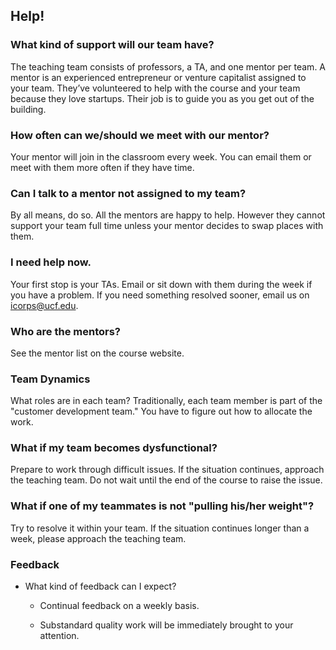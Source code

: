 ## Help!

### What kind of support will our team have?

The teaching team consists of professors, a TA, and one mentor per team. A mentor is an experienced entrepreneur or venture capitalist assigned to your team. They’ve volunteered to help with the course and your team because they love startups. Their job is to guide you as you get out of the building.

### How often can we/should we meet with our mentor?

Your mentor will join in the classroom every week. You can email them or meet with them more often if they have time.

### Can I talk to a mentor not assigned to my team?

 By all means, do so. All the mentors are happy to help. However they cannot support your team full time unless your mentor decides to swap places with them.

### I need help now.

Your first stop is your TAs. Email or sit down with them during the week if you have a problem. If you need something resolved sooner, email us on [icorps@ucf.edu](mailto:icorps@ucf.edu).

### Who are the mentors?

See the mentor list on the course website.

### Team Dynamics

What roles are in each team? Traditionally, each team member is part of the "customer development team." You have to figure out how to allocate the work.

### What if my team becomes dysfunctional?

Prepare to work through difficult issues. If the situation continues, approach the teaching team. Do not wait until the end of the course to raise the issue.

### What if one of my teammates is not "pulling his/her weight"?

Try to resolve it within your team. If the situation continues longer than a week, please approach the teaching team. 

### Feedback

* What kind of feedback can I expect?

  * Continual feedback on a weekly basis. 

  * Substandard quality work will be immediately brought to your attention.
